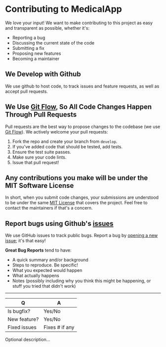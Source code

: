 # Contributing to MedicalApp

We love your input! We want to make contributing to this project as easy and transparent as possible, whether it's:

- Reporting a bug
- Discussing the current state of the code
- Submitting a fix
- Proposing new features
- Becoming a maintainer

## We Develop with Github

We use github to host code, to track issues and feature requests, as well as accept pull requests.

## We Use [Git Flow](https://guides.github.com/introduction/flow/index.html), So All Code Changes Happen Through Pull Requests

Pull requests are the best way to propose changes to the codebase (we use [Git Flow](https://guides.github.com/introduction/flow/index.html)). We actively welcome your pull requests:

1. Fork the repo and create your branch from `develop`.
2. If you've added code that should be tested, add tests.
3. Ensure the test suite passes.
4. Make sure your code lints.
5. Issue that pull request!

## Any contributions you make will be under the MIT Software License
In short, when you submit code changes, your submissions are understood to be under the same [MIT License](http://choosealicense.com/licenses/mit/) that covers the project. Feel free to contact the maintainers if that's a concern.

## Report bugs using Github's [issues](https://github.com/Ryan-Labs/MedicalApp/issues)
We use GitHub issues to track public bugs. Report a bug by [opening a new issue](); it's that easy!

**Great Bug Reports** tend to have:

- A quick summary and/or background
- Steps to reproduce. Be specific!
- What you expected would happen
- What actually happens
- Notes (possibly including why you think this might be happening, or stuff you tried that didn't work)




_____________________________________________________




| Q             | A
| ------------- | ---
| Is bugfix?    | Yes/No
| New feature?  | Yes/No
| Fixed issues  | Fixes # if any

Optional description...
